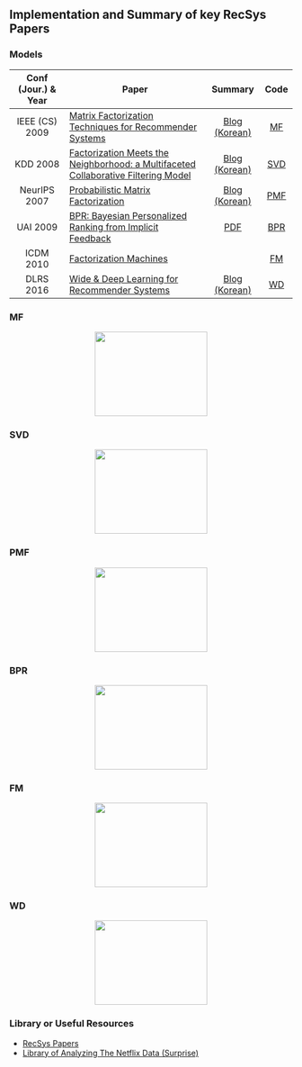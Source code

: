 ## Implementation and Summary of key RecSys Papers


### Models

| Conf (Jour.) & Year | Paper | Summary | Code |
| :---: | --- | :---: | :---: |
| IEEE (CS) 2009 | [Matrix Factorization Techniques for Recommender Systems](https://datajobs.com/data-science-repo/Recommender-Systems-[Netflix].pdf) | [Blog (Korean)](https://sukwonyun.github.io/%EC%B6%94%EC%B2%9C%EC%8B%9C%EC%8A%A4%ED%85%9C/Netflix/) | [MF](https://github.com/SukwonYun/RecSys-Papers/tree/master/SVD)
| KDD 2008 | [Factorization Meets the Neighborhood: a Multifaceted Collaborative Filtering Model](https://dl.acm.org/doi/pdf/10.1145/1401890.1401944) | [Blog (Korean)](https://sukwonyun.github.io/recommendersystem/Neflix2/) | [SVD](https://github.com/SukwonYun/RecSys-Papers/tree/master/SVD)
| NeurIPS 2007 | [Probabilistic Matrix Factorization](https://papers.nips.cc/paper/2007/file/d7322ed717dedf1eb4e6e52a37ea7bcd-Paper.pdf) | [Blog (Korean)](https://sukwonyun.github.io/recommendersystem/PMF/) | [PMF](https://github.com/SukwonYun/RecSys-Papers/tree/master/PMF) 
| UAI 2009 | [BPR: Bayesian Personalized Ranking from Implicit Feedback](https://arxiv.org/abs/1205.2618)| [PDF](https://github.com/SukwonYun/RecSys-Papers/tree/master/BPR/BPR_SukwonYun.pdf) | [BPR](https://github.com/SukwonYun/RecSys-Papers/tree/master/BPR)
| ICDM 2010 | [Factorization Machines](https://www.csie.ntu.edu.tw/~b97053/paper/Rendle2010FM.pdf)| | [FM](https://github.com/SukwonYun/RecSys-Papers/tree/master/FM)
| DLRS 2016 | [Wide & Deep Learning for Recommender Systems](https://arxiv.org/abs/1606.07792)| [Blog (Korean)](https://sukwonyun.github.io/%EC%B6%94%EC%B2%9C%EC%8B%9C%EC%8A%A4%ED%85%9C/WideDeep/) | [WD](https://github.com/SukwonYun/RecSys-Papers/tree/master/WD)

### MF
<center><img src="https://user-images.githubusercontent.com/68312164/174877853-1c044c56-3d6c-4029-af50-cd455c7e1ce8.png" width="200" height="150"></center>

### SVD
<center><img src="https://user-images.githubusercontent.com/68312164/174878843-7228819c-9976-4155-82f6-38304ee7a5ea.png)" width="200" height="150"></center>

### PMF
<center><img src="https://user-images.githubusercontent.com/68312164/174879007-9a0f77c8-bd1e-4eda-ba04-40518d8bd745.png)" width="200" height="150"></center>


### BPR
<center><img src="https://user-images.githubusercontent.com/68312164/174879007-9a0f77c8-bd1e-4eda-ba04-40518d8bd745.png)" width="200" height="150"></center>

### FM
<center><img src="https://user-images.githubusercontent.com/68312164/174879007-9a0f77c8-bd1e-4eda-ba04-40518d8bd745.png)" width="200" height="150"></center>

### WD
<center><img src="https://user-images.githubusercontent.com/68312164/174879007-9a0f77c8-bd1e-4eda-ba04-40518d8bd745.png)" width="200" height="150"></center>




### Library or Useful Resources  
* [RecSys Papers](https://github.com/jihoo-kim/awesome-RecSys)  
* [Library of Analyzing The Netflix Data (Surprise)](https://github.com/NicolasHug/Surprise)  

